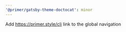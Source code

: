 ```yaml
---
'@primer/gatsby-theme-doctocat': minor
---
```


Add https://primer.style/cli link to the global navigation
